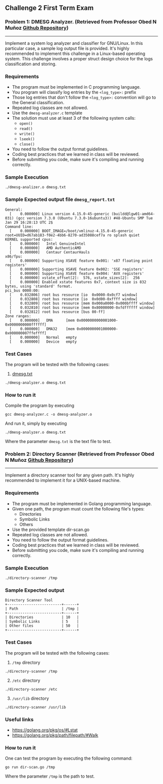 ## Challenge 2 First Term Exam
### Problem 1: DMESG Analyzer. (Retrieved from Professor Obed N Muñoz [Github Repository](https://github.com/CodersSquad/ap-labs/blob/master/challenges/chal2/dmesg-analyzer.md))
---
Implement a system log analyzer and classifier for GNU/Linux. In this particular case, a sample log output file is provided. It's highly recommended to implement this challenge in a Linux-based operating system. This challenge involves a proper struct design choice for the logs classification and storing.

### Requirements
- The program must be implemented in C programming language.
- You program will classify log entries by the ```<log_type>:``` prefix
- Those log entries that don't follow the ```<log_type>:``` convention will go to the General classification.
- Repeated log classes are not allowed.
- Use the ```dmesg-analyzer.c``` template
- The solution must use at least 3 of the following system calls:
  - ```open()```
  - ```read()```
  - ```write()```
  - ```lseek()```
  - ```close()```
- You need to follow the output format guidelines.
- Coding best practices that we learned in class will be reviewed.
- Before submitting you code, make sure it's compiling and running correctly.

### Sample Execution

```./dmesg-analizer.o dmesg.txt```

### Sample Expected output file ```dmesg_report.txt```

```
General:
  [    0.000000] Linux version 4.15.0-45-generic (buildd@lgw01-amd64-031) (gcc version 7.3.0 (Ubuntu 7.3.0-16ubuntu3)) #48-Ubuntu SMP Tue Jan 29 16:28:13 UTC 2$
Command line:
  [    0.000000] BOOT_IMAGE=/boot/vmlinuz-4.15.0-45-generic root=UUID=d67ab183-f0e2-4bb6-8270-ad35088cef7a ro splash quiet
KERNEL supported cpus:
  [    0.000000]   Intel GenuineIntel
  [    0.000000]   AMD AuthenticAMD
  [    0.000000]   Centaur CentaurHauls
x86/fpu:
  [    0.000000] Supporting XSAVE feature 0x001: 'x87 floating point registers'
  [    0.000000] Supporting XSAVE feature 0x002: 'SSE registers'
  [    0.000000] Supporting XSAVE feature 0x004: 'AVX registers'
  [    0.000000] xstate_offset[2]:  576, xstate_sizes[2]:  256
  [    0.000000] Enabled xstate features 0x7, context size is 832 bytes, using 'standard' format.
pci_bus 0000:00:
  [    0.032806] root bus resource [io  0x0000-0x0cf7 window]
  [    0.032808] root bus resource [io  0x0d00-0xffff window]
  [    0.032809] root bus resource [mem 0x000a0000-0x000bffff window]
  [    0.032810] root bus resource [mem 0x80000000-0xfdffffff window]
  [    0.032812] root bus resource [bus 00-ff]
Zone ranges:
  [    0.000000]   DMA      [mem 0x0000000000001000-0x0000000000ffffff]
  [    0.000000]   DMA32    [mem 0x0000000001000000-0x000000007ffeffff]
  [    0.000000]   Normal   empty
  [    0.000000]   Device   empty
```

### Test Cases
The program will be tested with the following cases:

1. [dmesg.txt](https://github.com/RichiePalma/ap-labs/blob/master/challenges/chal2/dmesg.txt)

``` ./dmesg-analyzer.o dmesg.txt ```

### How to run it

Compile the program by executing

``` gcc dmesg-analyzer.c -o dmesg-analyzer.o ```

And run it, simply by executing

``` ./dmesg-analyzer.o dmesg.txt ``` 

Where the parameter ```dmesg.txt``` is the text file to test.

### Problem 2: Directory Scanner (Retrieved from Professor Obed N Muñoz [Github Repository](https://github.com/CodersSquad/ap-labs/blob/master/challenges/chal2/directory-scanner.md))
---

Implement a directory scanner tool for any given path. It's highly recommended to implement it for a UNIX-based machine.

### Requirements
- The program must be implemented in Golang programming language.
- Given one path, the program must count the following file's types:
  - Directories
  - Symbolic Links
  - Others
- Use the provided template dir-scan.go
- Repeated log classes are not allowed.
- You need to follow the output format guidelines.
- Coding best practices that we learned in class will be reviewed.
- Before submitting you code, make sure it's compiling and running correctly.
### Sample Execution
``` ./directory-scanner /tmp ```

### Sample Expected output

```
Directory Scanner Tool
+-------------------------+------+
| Path                    | /tmp |
+-------------------------+------+
| Directories             | 10   |
| Symbolic Links          | 5    |
| Other files             | 50   |
+-------------------------+------+
```

### Test Cases

The program will be tested with the following cases:

1. ```/tmp``` directory

```./directory-scanner /tmp```

2. ```/etc``` directory

```./directory-scanner /etc```

3. ```/usr/lib```  directory

```./directory-scanner /usr/lib```

### Useful links
- https://golang.org/pkg/os/#Lstat
- https://golang.org/pkg/path/filepath/#Walk

### How to run it

One can test the program by executing the following command:

``` go run dir-scan.go /tmp ```

Where the parameter ```/tmp``` is the path to test. 
